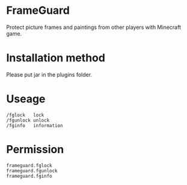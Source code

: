 # FrameGuard
Protect picture frames and paintings from other players with Minecraft game.

# Installation method
Please put jar in the plugins folder.

# Useage
```
/fglock   lock
/fgunlock unlock
/fginfo   information
```

# Permission 
```
frameguard.fglock
frameguard.fgunlock
frameguard.fginfo
```    
